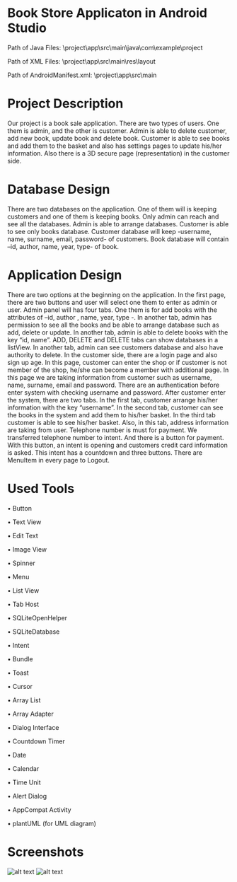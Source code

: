 # Book Store Applicaton in Android Studio
 
Path of Java Files: \project\app\src\main\java\com\example\project

Path of XML Files: \project\app\src\main\res\layout

Path of AndroidManifest.xml: \project\app\src\main

# Project Description 
Our project is a book sale application. There are two types of users. One them is admin, and the other is customer. Admin is able to delete customer, add new book, update book and delete book. Customer is able to see books and add them to the basket and also has settings pages to update his/her information. Also there is a 3D secure page (representation) in the customer side. 

# Database Design
There are two databases on the application. One of them will is keeping customers and one of them is keeping books. Only admin can reach and see all the databases. Admin is able to arrange databases. Customer is able to see only books database. Customer database will keep -username, name, surname, email, password- of customers. Book database will contain –id, author, name, year, type- of book.

# Application Design
There are two options at the beginning on the application. In the first page, there are two buttons and user will select one them to enter as admin or user. Admin panel will has four tabs. One them is for add books with the attributes of –id, author , name, year, type -. In another tab, admin has permission to see all the books and be able to arrange database such as add, delete or update. In another tab, admin is able to delete books with the key “id, name”. ADD, DELETE and DELETE tabs can show databases in a listView. In another tab, admin can see customers database and also have authority to delete. 
In the customer side, there are a login page and also sign up age. In this page, customer can enter the shop or if customer is not member of the shop, he/she can become a member with additional page. In this page we are taking information from customer such as username, name, surname, email and password. There are an authentication before enter system with checking username and password. After customer enter the system, there are two tabs. In the first tab, customer arrange his/her information with the key “username”. In the second tab, customer can see the books in the system and add them to his/her basket. In the third tab customer is able to see his/her basket. Also, in this tab, address information are taking from user. Telephone number is must for payment. We transferred telephone number to intent. And there is a button for payment. With this button, an intent is opening and customers credit card information is asked. This intent has a countdown and three buttons.
There are MenuItem in every page to Logout.

# Used Tools
•	Button

•	Text View

•	Edit Text

•	Image View

•	Spinner

•	Menu

•	List View

•	Tab Host

•	SQLiteOpenHelper

•	SQLiteDatabase

•	Intent

•	Bundle

•	Toast

•	Cursor

•	Array List

•	Array Adapter

•	Dialog Interface

•	Countdown Timer

•	Date

•	Calendar

•	Time Unit

•	Alert Dialog

•	AppCompat Activity

•	plantUML (for UML diagram)

# Screenshots
![alt text](https://github.com/bariscal/Book-Store-Application-in-Android-Studio/blob/main/screenshots/Screenshot_1610542913.png)
![alt text](https://github.com/bariscal/Book-Store-Application-in-Android-Studio/blob/main/screenshots/Screenshot_1610542946.png)
